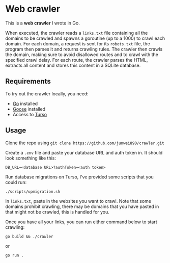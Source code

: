 # Web crawler
This is a **web crawler** I wrote in Go.

When executed, the crawler reads a `links.txt` file containing all the domains to be crawled and spawns a goroutine (up to a 1000) to crawl each domain. For each domain, a request is sent for its `robots.txt` file, the program then parses it and returns crawling rules. The crawler then crawls the domain, making sure to avoid disallowed routes and to crawl with the specified crawl delay. For each route, the crawler parses the HTML, extracts all content and stores this content in a SQLite database.

## Requirements
To try out the crawler locally, you need:
- [Go](https://go.dev/doc/install) installed
- [Goose](https://github.com/pressly/goose) installed
- Access to [Turso](https://docs.turso.tech/quickstart)

## Usage
Clone the repo using `git clone https://github.com/junwei890/crawler.git`

Create a `.env` file and paste your database URL and auth token in. It should look something like this:
```
DB_URL=<database URL>?authToken=<auth token>
```

Run database migrations on Turso, I've provided some scripts that you could run:
```
./scripts/upmigration.sh
```

In `links.txt`, paste in the websites you want to crawl. Note that some domains prohibit crawling, there may be domains that you have pasted in that might not be crawled, this is handled for you.

Once you have all your links, you can run either command below to start crawling:
```
go build && ./crawler
```
or
```
go run .
```
